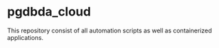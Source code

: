 # pgdbda_cloud
This repository consist of all automation scripts as well as containerized applications.
